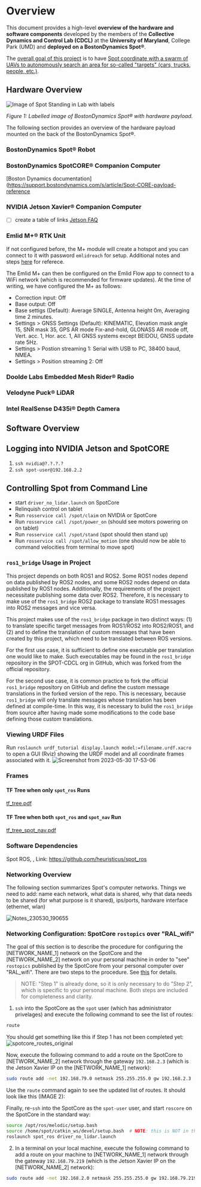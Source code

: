 # Overview
This document provides a high-level **overview of the hardware and software components** developed by the members of the **Collective Dynamics and Control Lab (CDCL)** at the **University of Maryland**, College Park (UMD) and **deployed on a BostonDynamics Spot®**.

The <ins>overall goal of this project</ins> is to have <ins>Spot coordinate with a swarm of UAVs to autonomously search an area for so-called "targets" (cars, trucks, people, etc.)</ins>.

## Hardware Overview
![Image of Spot Standing in Lab with labels]()

_Figure 1: Labelled image of BostonDynamics Spot® with hardware payload._

The following section provides an overview of the hardware payload mounted on the back of the BostonDynamics Spot®.

### BostonDynamics Spot® Robot
[]()

### BostonDynamics SpotCORE® Companion Computer
[Boston Dynamics documentation](https://support.bostondynamics.com/s/article/Spot-CORE-payload-reference


### NVIDIA Jetson Xavier® Companion Computer
- [ ] create a table of links
[Jetson FAQ](https://developer.nvidia.com/embedded/faq)


### Emlid M+® RTK Unit

If not configured before, the M+ module will create a hotspot and you can connect to it with password `emlidreach` for setup. Additional notes and steps [here](https://docs.emlid.com/reach/before-you-start/first-setup/) for referece.

The Emlid M+ can then be configured on the Emlid Flow app to connect to a WiFi network (which is recommended for firmware updates). At the time of writing, we have configured the M+ as follows:
- Correction input: Off
- Base output: Off
- Base settigs (Default): Average SINGLE, Antenna height 0m, Averaging time 2 minutes.
- Settings > GNSS Settings (Default): KINEMATIC, Elevation mask angle 15, SNR mask 35, GPS AR mode Fix-and-hold, GLONASS AR mode off, Vert. acc. 1, Hor. acc. 1, All GNSS systems except BEIDOU, GNSS update rate 5Hz.
- Settings > Postion streaming 1: Serial with USB to PC, 38400 baud, NMEA.
- Settings > Position streaming 2: Off


### Doolde Labs Embedded Mesh Rider® Radio


### Velodyne Puck® LiDAR
[](https://velodynelidar.com/products/puck/)

### Intel RealSense D435i® Depth Camera
[]()


## Software Overview

## Logging into NVIDIA Jetson and SpotCORE
1. `ssh nvidia@?.?.?.?`
2. `ssh spot-user@192.168.2.2`

## Controlling Spot from Command Line
- start ```driver_no_lidar.launch``` on SpotCore
- Relinquish control on tablet
- Run ```rosservice call /spot/claim``` on NVIDIA or SpotCore
- Run ```rosservice call /spot/power_on``` (should see motors powering on on tablet)
- Run ```rosservice call /spot/stand``` (spot should then stand up)
- Run ```rosservice call /spot/allow_motion``` (one should now be able to command velocities from terminal to move spot)

### ```ros1_bridge``` Usage in Project
This project depends on both ROS1 and ROS2. Some ROS1 nodes depend on data published by ROS2 nodes, and some ROS2 nodes depend on data published by ROS1 nodes. Additionally, the requirements of the project necessitate publishing some data over ROS2. Therefore, it is necessary to make use of the ```ros1_bridge``` ROS2 package to translate ROS1 messages into ROS2 messages and vice versa.

This project makes use of the ```ros1_bridge``` package in two distinct ways: (1) to translate specific target messages from ROS1/ROS2 into ROS2/ROS1, and (2) and to define the translation of custom messages that have been created by this project, which need to be translated between ROS versions.

For the first use case, it is sufficient to define one executable per translation one would like to make. Such executables may be found in the ```ros1_bridge``` repository in the SPOT-CDCL org in GitHub, which was forked from the official repository.

For the second use case, it is common practice to fork the official ```ros1_bridge``` repository on GitHub and define the custom message translations in the forked version of the repo. This is necessary, because ```ros1_bridge``` will only translate messages whose translation has been defined at compile-time. In this way, it is necessary to bulid the ```ros1_bridge``` from source after having made some modifications to the code base defining those custom translations.

### Viewing URDF Files  
Run `roslaunch urdf_tutorial display.launch model:=filename.urdf.xacro` to open a GUI (Rviz) showing the URDF model and all coordinate frames associated with it.
![Screenshot from 2023-05-30 17-53-06](https://github.com/SPOT-UMD/.github/assets/27888732/a266352e-36d1-448e-b6bd-702525050b30)

### Frames
#### TF Tree when only ```spot_ros``` Runs
[tf_tree.pdf](https://github.com/SPOT-UMD/.github/files/11669388/tf_tree.pdf)

#### TF Tree when both ```spot_ros``` and ```spot_nav``` Run
[tf_tree_spot_nav.pdf](https://github.com/SPOT-UMD/.github/files/11669389/tf_tree_spot_nav.pdf)


### Software Dependencies
Spot ROS, <Description>, Link: https://github.com/heuristicus/spot_ros
  
### Networking Overview
The following section summarizes Spot's computer networks. Things we need to add: name each network, what data is shared, why that data needs to be shared (for what purpose is it shared), ips/ports, hardware interface (ethernet, wlan)
  
  ![Notes_230530_190655](https://github.com/SPOT-UMD/.github/assets/19653313/e3319560-2b42-4ae1-a440-1895a373f48a)
  
  ### Networking Configuration: SpotCore ```rostopics``` over "RAL_wifi"
  The goal of this section is to describe the procedure for configuring the [NETWORK_NAME_1] network on the SpotCore and the [NETWORK_NAME_2] network on your personal machine in order to "see" ```rostopics``` published by the SpotCore from your personal computer over "RAL_wifi". There are two steps to the procedure. See [this](https://answers.ros.org/question/256070/problems-with-communication-between-multiple-machines/) for details.
    
  > NOTE: "Step 1" is already done, so it is only necessary to do "Step 2", which is specific to your personal machine. Both steps are included for completeness and clarity.

  1. ```ssh``` into the SpotCore as the ```spot``` user (which has administrator privelages) and execute the following command to see the list of routes:
  ```bash
  route 
  ```
  You should get something like this if Step 1 has not been completed yet:
  ![spotcore_routes_original](https://github.com/SPOT-UMD/.github/assets/19653313/d1981cd1-f1d8-435d-a4ee-7184b18547ee)
  
  Now, execute the following command to add a route on the SpotCore to [NETWORK_NAME_2] network through the gateway ```192.168.2.3``` (which is the Jetson Xavier IP on the [NETWORK_NAME_1] network):
  ```bash
  sudo route add -net 192.168.79.0 netmask 255.255.255.0 gw 192.168.2.3
  ```
  Use the ```route``` command again to see the updated list of routes. It should look like this (IMAGE 2):
  
  Finally, re-```ssh``` into the SpotCore as the ```spot-user``` user, and start ```roscore``` on the SpotCore in the standard way:
  ```bash
  source /opt/ros/melodic/setup.bash
  source /home/spot/catkin_ws/devel/setup.bash  # NOTE: this is NOT in the "/home/spot-user/" sub-directory
  roslaunch spot_ros driver_no_lidar.launch
  ```
  
  2. In a terminal on your local machine, execute the following command to add a route on your machine to  [NETWORK_NAME_1] network through the gateway ```192.168.79.219``` (which is the Jetson Xavier IP on the [NETWORK_NAME_2] network):
  ```bash
  sudo route add -net 192.168.2.0 netmask 255.255.255.0 gw 192.168.79.219
  ```
  

  
